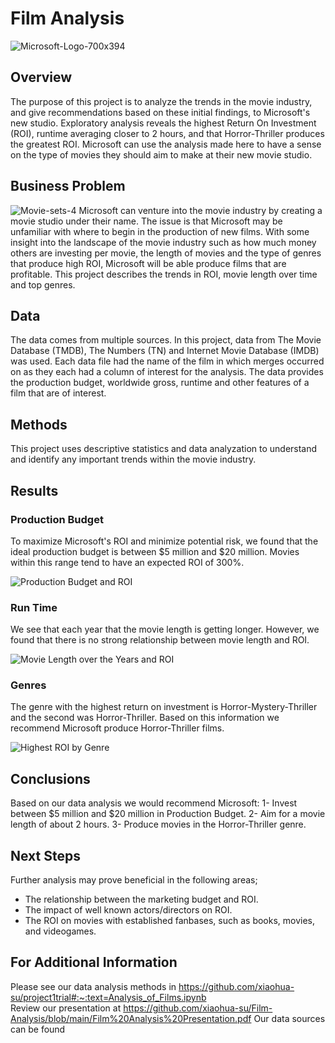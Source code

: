 # Film Analysis
![Microsoft-Logo-700x394](https://user-images.githubusercontent.com/100173802/157888187-f56dfd17-a5c2-46cf-b8dd-5db737cd0506.png)

## Overview
The purpose of this project is to analyze the trends in the movie industry, and give recommendations based on these initial findings, to Microsoft's new studio. Exploratory analysis reveals the highest Return On Investment (ROI), runtime averaging closer to 2 hours, and that Horror-Thriller produces the greatest ROI. Microsoft can use the analysis made here to have a sense on the type of movies they should aim to make at their new movie studio.

## Business Problem
![Movie-sets-4](https://user-images.githubusercontent.com/100173802/157889454-0e4c4403-fd56-44ae-b451-4b7531699c2e.jpeg)
Microsoft can venture into the movie industry by creating a movie studio under their name. The issue is that Microsoft may be unfamiliar with where to begin in the production of new films. With some insight into the landscape of the movie industry such as how much money others are investing per movie, the length of movies and the type of genres that produce high ROI, Microsoft will be able produce films that are profitable. This project describes the trends in ROI, movie length over time and top genres.

## Data
The data comes from multiple sources. In this project, data from The Movie Database (TMDB), The Numbers (TN) and Internet Movie Database (IMDB) was used. Each data file had the name of the film in which merges occurred on as they each had a column of interest for the analysis. The data provides the production budget, worldwide gross, runtime and other features of a film that are of interest.

## Methods
This project uses descriptive statistics and data analyzation to understand and identify any important trends within the movie industry. 

## Results
### Production Budget
To maximize Microsoft's ROI and minimize potential risk, we found that the ideal production budget is between $5 million and $20 million. Movies within this range tend to have an expected ROI of 300%.

![Production Budget and ROI](https://user-images.githubusercontent.com/100173802/157897037-12774434-470c-4397-9d00-94465f20ce86.jpeg)
### Run Time
We see that each year that the movie length is getting longer. However, we found that there is no strong relationship between movie length and ROI.

![Movie Length over the Years and ROI](https://user-images.githubusercontent.com/100173802/157897833-f5ccf460-e1fe-4757-b815-1ea8410936b6.jpeg)
### Genres
The genre with the highest return on investment is Horror-Mystery-Thriller and the second was Horror-Thriller. Based on this information we recommend Microsoft produce Horror-Thriller films.

![Highest ROI by Genre](https://user-images.githubusercontent.com/100173802/157897876-60ff7955-2c2d-4670-ac5c-036272f9154d.jpeg)

## Conclusions
Based on our data analysis we would recommend Microsoft:
1- Invest between $5 million and $20 million in Production Budget.
2- Aim for a movie length of about 2 hours.
3- Produce movies in the Horror-Thriller genre.

## Next Steps
Further analysis may prove beneficial in the following areas;
- The relationship between the marketing budget and ROI.
- The impact of well known actors/directors on ROI.
- The ROI on movies with established fanbases, such as books, movies, and videogames.

## For Additional Information
Please see our data analysis methods in https://github.com/xiaohua-su/project1trial#:~:text=Analysis_of_Films.ipynb  
Review our presentation at https://github.com/xiaohua-su/Film-Analysis/blob/main/Film%20Analysis%20Presentation.pdf
Our data sources can be found 
